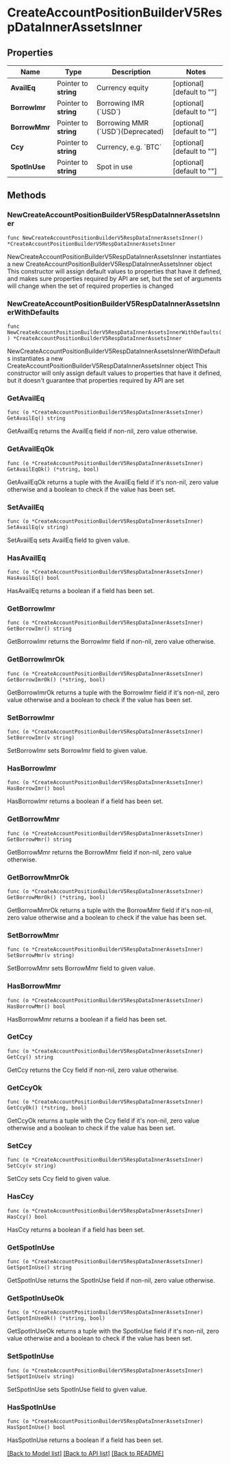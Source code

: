 # CreateAccountPositionBuilderV5RespDataInnerAssetsInner

## Properties

Name | Type | Description | Notes
------------ | ------------- | ------------- | -------------
**AvailEq** | Pointer to **string** | Currency equity | [optional] [default to ""]
**BorrowImr** | Pointer to **string** | Borrowing IMR (&#x60;USD&#x60;) | [optional] [default to ""]
**BorrowMmr** | Pointer to **string** | Borrowing MMR (&#x60;USD&#x60;)(Deprecated) | [optional] [default to ""]
**Ccy** | Pointer to **string** | Currency, e.g. &#x60;BTC&#x60; | [optional] [default to ""]
**SpotInUse** | Pointer to **string** | Spot in use | [optional] [default to ""]

## Methods

### NewCreateAccountPositionBuilderV5RespDataInnerAssetsInner

`func NewCreateAccountPositionBuilderV5RespDataInnerAssetsInner() *CreateAccountPositionBuilderV5RespDataInnerAssetsInner`

NewCreateAccountPositionBuilderV5RespDataInnerAssetsInner instantiates a new CreateAccountPositionBuilderV5RespDataInnerAssetsInner object
This constructor will assign default values to properties that have it defined,
and makes sure properties required by API are set, but the set of arguments
will change when the set of required properties is changed

### NewCreateAccountPositionBuilderV5RespDataInnerAssetsInnerWithDefaults

`func NewCreateAccountPositionBuilderV5RespDataInnerAssetsInnerWithDefaults() *CreateAccountPositionBuilderV5RespDataInnerAssetsInner`

NewCreateAccountPositionBuilderV5RespDataInnerAssetsInnerWithDefaults instantiates a new CreateAccountPositionBuilderV5RespDataInnerAssetsInner object
This constructor will only assign default values to properties that have it defined,
but it doesn't guarantee that properties required by API are set

### GetAvailEq

`func (o *CreateAccountPositionBuilderV5RespDataInnerAssetsInner) GetAvailEq() string`

GetAvailEq returns the AvailEq field if non-nil, zero value otherwise.

### GetAvailEqOk

`func (o *CreateAccountPositionBuilderV5RespDataInnerAssetsInner) GetAvailEqOk() (*string, bool)`

GetAvailEqOk returns a tuple with the AvailEq field if it's non-nil, zero value otherwise
and a boolean to check if the value has been set.

### SetAvailEq

`func (o *CreateAccountPositionBuilderV5RespDataInnerAssetsInner) SetAvailEq(v string)`

SetAvailEq sets AvailEq field to given value.

### HasAvailEq

`func (o *CreateAccountPositionBuilderV5RespDataInnerAssetsInner) HasAvailEq() bool`

HasAvailEq returns a boolean if a field has been set.

### GetBorrowImr

`func (o *CreateAccountPositionBuilderV5RespDataInnerAssetsInner) GetBorrowImr() string`

GetBorrowImr returns the BorrowImr field if non-nil, zero value otherwise.

### GetBorrowImrOk

`func (o *CreateAccountPositionBuilderV5RespDataInnerAssetsInner) GetBorrowImrOk() (*string, bool)`

GetBorrowImrOk returns a tuple with the BorrowImr field if it's non-nil, zero value otherwise
and a boolean to check if the value has been set.

### SetBorrowImr

`func (o *CreateAccountPositionBuilderV5RespDataInnerAssetsInner) SetBorrowImr(v string)`

SetBorrowImr sets BorrowImr field to given value.

### HasBorrowImr

`func (o *CreateAccountPositionBuilderV5RespDataInnerAssetsInner) HasBorrowImr() bool`

HasBorrowImr returns a boolean if a field has been set.

### GetBorrowMmr

`func (o *CreateAccountPositionBuilderV5RespDataInnerAssetsInner) GetBorrowMmr() string`

GetBorrowMmr returns the BorrowMmr field if non-nil, zero value otherwise.

### GetBorrowMmrOk

`func (o *CreateAccountPositionBuilderV5RespDataInnerAssetsInner) GetBorrowMmrOk() (*string, bool)`

GetBorrowMmrOk returns a tuple with the BorrowMmr field if it's non-nil, zero value otherwise
and a boolean to check if the value has been set.

### SetBorrowMmr

`func (o *CreateAccountPositionBuilderV5RespDataInnerAssetsInner) SetBorrowMmr(v string)`

SetBorrowMmr sets BorrowMmr field to given value.

### HasBorrowMmr

`func (o *CreateAccountPositionBuilderV5RespDataInnerAssetsInner) HasBorrowMmr() bool`

HasBorrowMmr returns a boolean if a field has been set.

### GetCcy

`func (o *CreateAccountPositionBuilderV5RespDataInnerAssetsInner) GetCcy() string`

GetCcy returns the Ccy field if non-nil, zero value otherwise.

### GetCcyOk

`func (o *CreateAccountPositionBuilderV5RespDataInnerAssetsInner) GetCcyOk() (*string, bool)`

GetCcyOk returns a tuple with the Ccy field if it's non-nil, zero value otherwise
and a boolean to check if the value has been set.

### SetCcy

`func (o *CreateAccountPositionBuilderV5RespDataInnerAssetsInner) SetCcy(v string)`

SetCcy sets Ccy field to given value.

### HasCcy

`func (o *CreateAccountPositionBuilderV5RespDataInnerAssetsInner) HasCcy() bool`

HasCcy returns a boolean if a field has been set.

### GetSpotInUse

`func (o *CreateAccountPositionBuilderV5RespDataInnerAssetsInner) GetSpotInUse() string`

GetSpotInUse returns the SpotInUse field if non-nil, zero value otherwise.

### GetSpotInUseOk

`func (o *CreateAccountPositionBuilderV5RespDataInnerAssetsInner) GetSpotInUseOk() (*string, bool)`

GetSpotInUseOk returns a tuple with the SpotInUse field if it's non-nil, zero value otherwise
and a boolean to check if the value has been set.

### SetSpotInUse

`func (o *CreateAccountPositionBuilderV5RespDataInnerAssetsInner) SetSpotInUse(v string)`

SetSpotInUse sets SpotInUse field to given value.

### HasSpotInUse

`func (o *CreateAccountPositionBuilderV5RespDataInnerAssetsInner) HasSpotInUse() bool`

HasSpotInUse returns a boolean if a field has been set.


[[Back to Model list]](../README.md#documentation-for-models) [[Back to API list]](../README.md#documentation-for-api-endpoints) [[Back to README]](../README.md)


